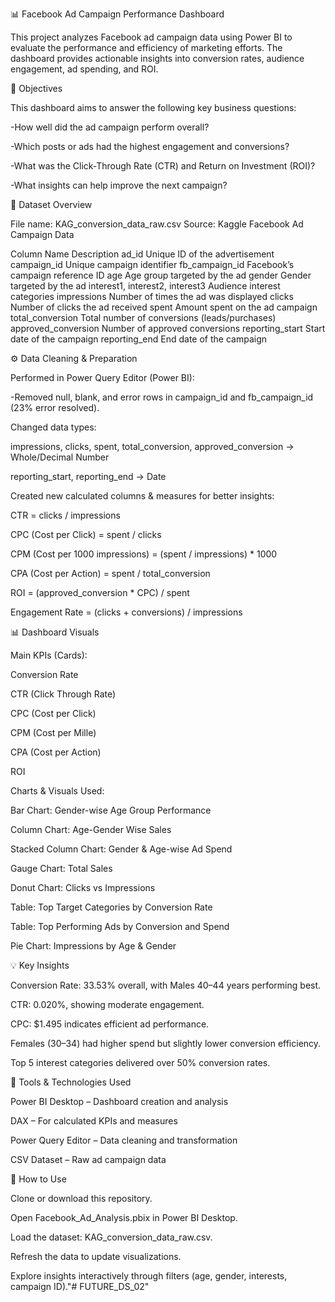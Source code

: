 📊 Facebook Ad Campaign Performance Dashboard


This project analyzes Facebook ad campaign data using Power BI to evaluate the performance and efficiency of marketing efforts.
The dashboard provides actionable insights into conversion rates, audience engagement, ad spending, and ROI.

🎯 Objectives

This dashboard aims to answer the following key business questions:

-How well did the ad campaign perform overall?

-Which posts or ads had the highest engagement and conversions?

-What was the Click-Through Rate (CTR) and Return on Investment (ROI)?

-What insights can help improve the next campaign?

📂 Dataset Overview

File name: KAG_conversion_data_raw.csv
Source: Kaggle Facebook Ad Campaign Data

Column Name	Description
ad_id	Unique ID of the advertisement
campaign_id	Unique campaign identifier
fb_campaign_id	Facebook’s campaign reference ID
age	Age group targeted by the ad
gender	Gender targeted by the ad
interest1, interest2, interest3	Audience interest categories
impressions	Number of times the ad was displayed
clicks	Number of clicks the ad received
spent	Amount spent on the ad campaign
total_conversion	Total number of conversions (leads/purchases)
approved_conversion	Number of approved conversions
reporting_start	Start date of the campaign
reporting_end	End date of the campaign


⚙️ Data Cleaning & Preparation

Performed in Power Query Editor (Power BI):

-Removed null, blank, and error rows in campaign_id and fb_campaign_id (23% error resolved).

Changed data types:

impressions, clicks, spent, total_conversion, approved_conversion → Whole/Decimal Number

reporting_start, reporting_end → Date

Created new calculated columns & measures for better insights:

CTR = clicks / impressions

CPC (Cost per Click) = spent / clicks

CPM (Cost per 1000 impressions) = (spent / impressions) * 1000

CPA (Cost per Action) = spent / total_conversion

ROI = (approved_conversion * CPC) / spent

Engagement Rate = (clicks + conversions) / impressions


📊 Dashboard Visuals

Main KPIs (Cards):

Conversion Rate

CTR (Click Through Rate)

CPC (Cost per Click)

CPM (Cost per Mille)

CPA (Cost per Action)

ROI

Charts & Visuals Used:

Bar Chart: Gender-wise Age Group Performance

Column Chart: Age-Gender Wise Sales

Stacked Column Chart: Gender & Age-wise Ad Spend

Gauge Chart: Total Sales

Donut Chart: Clicks vs Impressions

Table: Top Target Categories by Conversion Rate

Table: Top Performing Ads by Conversion and Spend

Pie Chart: Impressions by Age & Gender


💡 Key Insights

Conversion Rate: 33.53% overall, with Males 40–44 years performing best.

CTR: 0.020%, showing moderate engagement.

CPC: $1.495 indicates efficient ad performance.

Females (30–34) had higher spend but slightly lower conversion efficiency.

Top 5 interest categories delivered over 50% conversion rates.


🧠 Tools & Technologies Used

Power BI Desktop – Dashboard creation and analysis

DAX – For calculated KPIs and measures

Power Query Editor – Data cleaning and transformation

CSV Dataset – Raw ad campaign data


🚀 How to Use

Clone or download this repository.

Open Facebook_Ad_Analysis.pbix in Power BI Desktop.

Load the dataset: KAG_conversion_data_raw.csv.

Refresh the data to update visualizations.

Explore insights interactively through filters (age, gender, interests, campaign ID)."# FUTURE_DS_02" 
